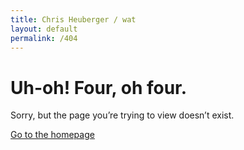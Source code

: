 ```yaml
---
title: Chris Heuberger / wat
layout: default
permalink: /404
---
```


<div class="main-content">

  <div class="broken-container">
    <h1 class="broken-header">Uh-oh! <span>Four, oh four.</span></h1>
    <p class="broken-text">Sorry, but the page you’re trying to view doesn’t exist.</p>
    <p class="broken-float"><a class="broken-link" href="index.html">Go to the homepage</a></p>
  </div>

</div> <!-- .main-content -->

